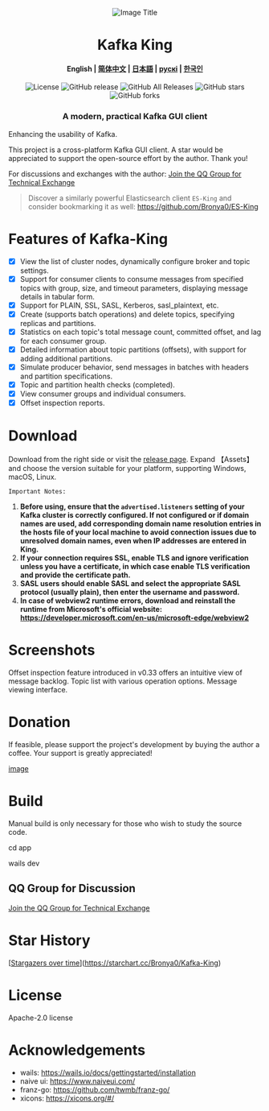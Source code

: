 <p align="center">
  <img src="docs/snap/icon.ico" alt="Image Title">
</p>
<h1 align="center">Kafka King </h1>

<h4 align="center">
English | <a href="docs/readme/readme-zh.md">简体中文</a> | <a href="docs/readme/readme-ja.md">日本語</a> |  <a href="docs/readme/readme-ru.md">рускі</a> | <a href="docs/readme/readme-ko.md">한국인</a>  
</h4>
<div align="center">

![License](https://img.shields.io/github/license/Bronya0/Kafka-King)
![GitHub release](https://img.shields.io/github/release/Bronya0/Kafka-King)
![GitHub All Releases](https://img.shields.io/github/downloads/Bronya0/Kafka-King/total)
![GitHub stars](https://img.shields.io/github/stars/Bronya0/Kafka-King)
![GitHub forks](https://img.shields.io/github/forks/Bronya0/Kafka-King)

<h3 align="center">A modern, practical Kafka GUI client </h3>

</div>

Enhancing the usability of Kafka.

This project is a cross-platform Kafka GUI client. A star would be appreciated to support the open-source effort by the author. Thank you!

For discussions and exchanges with the author: [Join the QQ Group for Technical Exchange](https://qm.qq.com/cgi-bin/qm/qr?k=pDqlVFyLMYEEw8DPJlRSBN27lF8qHV2v&jump_from=webapi&authKey=Wle/K0ARM1YQWlpn6vvfiZuMedy2tT9BI73mUvXVvCuktvi0fNfmNR19Jhyrf2Nz)

> Discover a similarly powerful Elasticsearch client `ES-King` and consider bookmarking it as well: https://github.com/Bronya0/ES-King


# Features of Kafka-King
- [x] View the list of cluster nodes, dynamically configure broker and topic settings.
- [x] Support for consumer clients to consume messages from specified topics with group, size, and timeout parameters, displaying message details in tabular form.
- [x] Support for PLAIN, SSL, SASL, Kerberos, sasl_plaintext, etc.
- [x] Create (supports batch operations) and delete topics, specifying replicas and partitions.
- [x] Statistics on each topic's total message count, committed offset, and lag for each consumer group.
- [x] Detailed information about topic partitions (offsets), with support for adding additional partitions.
- [x] Simulate producer behavior, send messages in batches with headers and partition specifications.
- [x] Topic and partition health checks (completed).
- [x] View consumer groups and individual consumers.
- [x] Offset inspection reports.

# Download
Download from the right side or visit the [release page](https://github.com/Bronya0/Kafka-King/releases). Expand 【Assets】and choose the version suitable for your platform, supporting Windows, macOS, Linux.

`Important Notes:`

1. **Before using, ensure that the `advertised.listeners` setting of your Kafka cluster is correctly configured. If not configured or if domain names are used, add corresponding domain name resolution entries in the hosts file of your local machine to avoid connection issues due to unresolved domain names, even when IP addresses are entered in King.**
2. **If your connection requires SSL, enable TLS and ignore verification unless you have a certificate, in which case enable TLS verification and provide the certificate path.**
3. **SASL users should enable SASL and select the appropriate SASL protocol (usually plain), then enter the username and password.**
4. **In case of webview2 runtime errors, download and reinstall the runtime from Microsoft's official website: https://developer.microsoft.com/en-us/microsoft-edge/webview2**

# Screenshots
Offset inspection feature introduced in v0.33 offers an intuitive view of message backlog.
[](docs/snap/img_5.png)
Topic list with various operation options.
[](docs/snap/img.png)
Message viewing interface.
[](docs/snap/img_3.png)


# Donation
If feasible, please support the project's development by buying the author a coffee. Your support is greatly appreciated!

[image](https://github.com/user-attachments/assets/da6d46da-4e24-41e3-843d-495c6cd32065)

# Build
Manual build is only necessary for those who wish to study the source code.

cd app

wails dev

## QQ Group for Discussion
[Join the QQ Group for Technical Exchange](https://qm.qq.com/cgi-bin/qm/qr?k=pDqlVFyLMYEEw8DPJlRSBN27lF8qHV2v&jump_from=webapi&authKey=Wle/K0ARM1YQWlpn6vvfiZuMedy2tT9BI73mUvXVvCuktvi0fNfmNR19Jhyrf2Nz)

[](assets/qq.jpg)


# Star History
[[Stargazers over time](https://starchart.cc/Bronya0/Kafka-King.svg)](https://starchart.cc/Bronya0/Kafka-King)


# License
Apache-2.0 license

# Acknowledgements
- wails: https://wails.io/docs/gettingstarted/installation
- naive ui: https://www.naiveui.com/
- franz-go: https://github.com/twmb/franz-go/
- xicons: https://xicons.org/#/